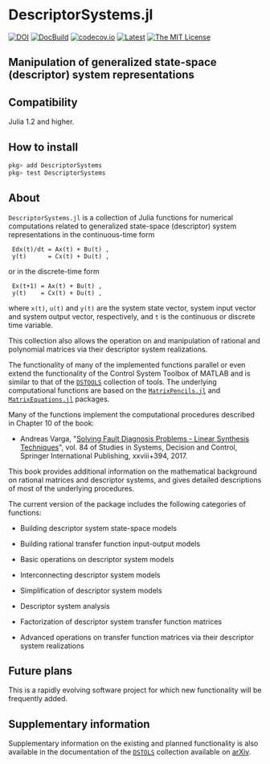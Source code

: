 # DescriptorSystems.jl

[![DOI](https://zenodo.org/badge/DOI/10.5281/zenodo.4568159.svg)](https://doi.org/10.5281/zenodo.4568159)
[![DocBuild](https://github.com/andreasvarga/DescriptorSystems.jl/workflows/CI/badge.svg)](https://github.com/andreasvarga/DescriptorSystems.jl/actions)
[![codecov.io](https://codecov.io/gh/andreasvarga/DescriptorSystems.jl/coverage.svg?branch=main)](https://codecov.io/gh/andreasvarga/DescriptorSystems.jl?branch=main)
[![Latest](https://img.shields.io/badge/docs-latest-blue.svg)](https://andreasvarga.github.io/DescriptorSystems.jl/dev/)
[![The MIT License](https://img.shields.io/badge/license-MIT-brightgreen.svg?style=flat-square)](https://github.com/andreasvarga/DescriptorSystems.jl/blob/main/LICENSE.md)

## Manipulation of generalized state-space (descriptor) system representations

## Compatibility

Julia 1.2 and higher.

## How to install

````JULIA
pkg> add DescriptorSystems
pkg> test DescriptorSystems
````

## About

`DescriptorSystems.jl` is a collection of Julia functions for numerical computations related to generalized state-space (descriptor) system representations in the continuous-time form

     Edx(t)/dt = Ax(t) + Bu(t) ,
     y(t)      = Cx(t) + Du(t) ,

or in the discrete-time form

     Ex(t+1) = Ax(t) + Bu(t) ,
     y(t)    = Cx(t) + Du(t) ,

where `x(t)`, `u(t)` and `y(t)` are the system state vector, system input vector and system output vector, respectively, and `t` is the continuous or discrete time variable.  

This collection also allows the operation on and manipulation of rational and polynomial matrices via their
descriptor system realizations.

The functionality of many of the implemented functions parallel or even extend the functionality of the
Control System Toolbox of MATLAB and is similar to that of the [`DSTOOLS`](https://bitbucket.org/DSVarga/dstools/src/master/) collection of tools. The underlying computational functions are based on the
[`MatrixPencils.jl`](https://github.com/andreasvarga/MatrixPencils.jl) and
[`MatrixEquations.jl`](https://github.com/andreasvarga/MatrixEquations.jl) packages.

Many of the functions implement the computational procedures described in Chapter 10 of the book:

* Andreas Varga, "[Solving Fault Diagnosis Problems - Linear Synthesis Techniques](http://www.springer.com/us/book/9783319515588)", vol. 84 of Studies in Systems, Decision and Control, Springer International Publishing, xxviii+394, 2017.

This book provides additional information on the mathematical background on rational matrices and descriptor systems, and gives detailed descriptions of most of the underlying procedures.

The current version of the package includes the following categories of functions:

* Building descriptor system state-space models

* Building rational transfer function input-output models

* Basic operations on descriptor system models

* Interconnecting descriptor system models

* Simplification of descriptor system models

* Descriptor system analysis

* Factorization of descriptor system transfer function matrices

* Advanced operations on transfer function matrices via their descriptor system realizations

## Future plans

This is a rapidly evolving software project for which new functionality will be frequently added.

## Supplementary information

Supplementary information on the existing and planned functionality is also available in the documentation of the [`DSTOLS`](https://bitbucket.org/DSVarga/dstools/src/master/) collection available on [arXiv](https://arxiv.org/abs/1707.07140).

